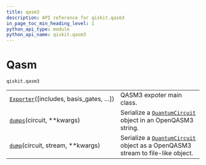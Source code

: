 ```yaml
---
title: qasm3
description: API reference for qiskit.qasm3
in_page_toc_min_heading_level: 1
python_api_type: module
python_api_name: qiskit.qasm3
---
```


<span id="module-qiskit.qasm3" />

<span id="qiskit-qasm3" />

# Qasm

<span id="module-qiskit.qasm3" />

`qiskit.qasm3`

|                                                                                           |                                                                                                                                                 |
| ----------------------------------------------------------------------------------------- | ----------------------------------------------------------------------------------------------------------------------------------------------- |
| [`Exporter`](qiskit.qasm3.Exporter "qiskit.qasm3.Exporter")(\[includes, basis\_gates, …]) | QASM3 expoter main class.                                                                                                                       |
| [`dumps`](qiskit.qasm3.dumps "qiskit.qasm3.dumps")(circuit, \*\*kwargs)                   | Serialize a [`QuantumCircuit`](qiskit.circuit.QuantumCircuit "qiskit.circuit.QuantumCircuit") object in an OpenQASM3 string.                    |
| [`dump`](qiskit.qasm3.dump "qiskit.qasm3.dump")(circuit, stream, \*\*kwargs)              | Serialize a [`QuantumCircuit`](qiskit.circuit.QuantumCircuit "qiskit.circuit.QuantumCircuit") object as a OpenQASM3 stream to file-like object. |

